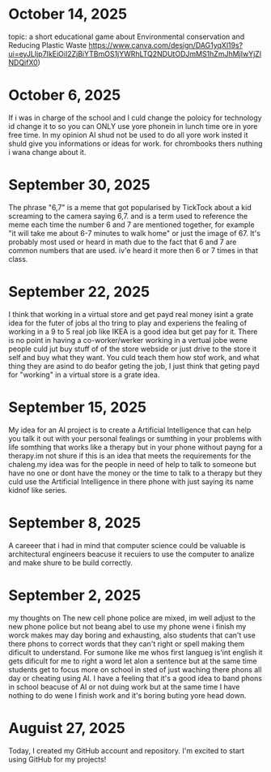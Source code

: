 # October 14, 2025
topic: a short educational game about Environmental conservation and Reducing Plastic Waste
https://www.canva.com/design/DAG1yqXl19s?ui=eyJLIjp7IkEiOiI2ZjBiYTBmOS1jYWRhLTQ2NDUtODJmMS1hZmJhMjIwYjZlNDQifX0)
# October 6, 2025
If i was in charge of the school and I culd change the poloicy for technology id change it to so you can ONLY use yore phonein in lunch time ore in yore free time. In my opinion AI shud not be used to do all yore work insted it shuld give you informations or ideas for work. for chrombooks thers nuthing i wana change about it. 
# September 30, 2025
The phrase "6,7" is a meme that got popularised by TickTock about a kid screaming to the camera saying 6,7. and is a term used to reference the meme each time the number 6 and 7 are mentioned together, for example "it will take me about 6-7 minutes to walk home" or just the image of 67. It's probably most used or heard in math due to the fact that 6 and 7 are common numbers that are used. iv'e heard it more then 6 or 7 times in that class.
 # September 22, 2025
I think that working in a virtual store and get payd real money isint a grate idea for the futer of jobs al tho tring to play and experiens the fealing of working in a 9 to 5 real job like IKEA is a good idea but get pay for it. There is no point in having a co-worker/werker working in a vertual jobe  wene  people culd jut buy stuff of of the store webside or just drive to the store it self and buy what they want. You culd teach them how stof work, and what thing they are asind to do beafor geting the job, I just think that geting payd for "working" in a virtual store is a grate idea.
# September 15, 2025
My idea for an AI project is to create a Artificial Intelligence that can help you talk it  out with your personal fealings or sumthing in  your problems with life somthing that works like a therapy but in your phone without payng for a therapy.im not shure if this is an idea that meets the requirements for the chaleng.my idea was for the people in need of help to talk to someone but have no one or dont have the money or the time to talk to a therapy but they culd use the Artificial Intelligence in there phone with just saying its name kidnof like series.
# September 8, 2025
A careeer that i had in mind that computer science could be valuable is architectural engineers beacuse it recuiers to use the computer to analize and make shure to be build correctly.
# September 2, 2025
my thoughts on The new cell phone police are mixed, im well adjust to the new phone police but not beang abel to use my phone wene i finish my worck makes may day boring and exhausting, also students that can't use there phons to correct words that they can't right or spell making them dificult to understand. For sumone like me whos first langueg is'int english it gets dificult for me to right a word let alon a sentence but at the same time students get to focus more on school in sted of just waching there phons all day or cheating using AI. I have a feeling that it's a good idea to band phons in school beacuse of AI or not duing work but at the same time I have nothing to do wene I finish work and it's boring buting yore head down.
# Auguist 27, 2025
Today, I created my GitHub account and repository. I'm excited to start using GitHub for my projects!
